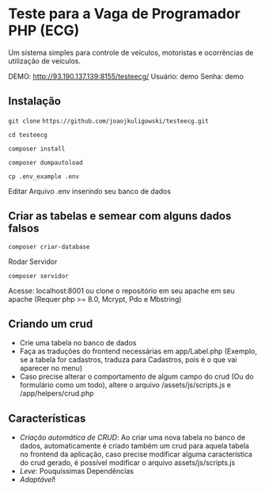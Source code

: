 # Teste para a Vaga de Programador PHP (ECG)

Um sistema simples para controle de veículos, motoristas e ocorrências de utilização de veículos. 

DEMO: http://93.190.137.139:8155/testeecg/
Usuário: demo
Senha: demo

## Instalação ##

`git clone`
 `https://github.com/joaojkuligowski/testeecg.git`

`cd testeecg`

`composer install`

`composer dumpautoload`

`cp .env_example .env`

Editar Arquivo .env inserindo seu banco de dados

## Criar as tabelas e semear com alguns dados falsos ##

`composer criar-database`

Rodar Servidor

`composer servidor`

Acesse: localhost:8001 ou clone o repositório em seu apache em seu apache (Requer php  >= 8.0, Mcrypt, Pdo e Mbstring)

## Criando um crud ##
- Crie uma tabela no banco de dados
- Faça as traduções do frontend necessárias em app/Label.php (Exemplo, se a tabela for cadastros, traduza para Cadastros, pois é o que vai aparecer no menu)
- Caso precise alterar o comportamento de algum campo do crud (Ou do formulário como um todo), altere o arquivo /assets/js/scripts.js e /app/helpers/crud.php

## Características ##

- *Criação automática de CRUD*: Ao criar uma nova tabela no banco de dados, automaticamente é criado também um crud para aquela tabela no frontend da aplicação, caso precise modificar alguma característica do crud gerado, é possível modificar o arquivo assets/js/scripts.js 
- *Leve*: Pouquíssimas Dependências
- *Adaptável*!